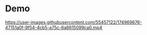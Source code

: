 # Demo

https://user-images.githubusercontent.com/55457122/174969676-47151a0f-9f54-4cb5-a75c-6a6615099ca0.mp4

